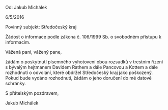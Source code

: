 Od: Jakub Michálek

6/5/2016

Povinný subjekt: Středočeský kraj

Žádost o informace podle zákona č. 106/1999 Sb. o svobodném přístupu k informacím.

Vážená paní, vážený pane,

žádám o poskytnutí písemného vyhotovení obou rozsudků v trestním řízení s bývalým hejtmanem Davidem Rathem a dále Pancovou a Kottem a dále rozhodnutí o odvolání, které obdržel Středočeský kraj jako poškozený. Pokud bude vydáno rozhodnutí, žádám o jeho doručení do mé datové schránky.

S přátelským pozdravem,

Jakub Michálek
